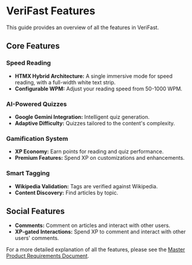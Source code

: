 # VeriFast Features

This guide provides an overview of all the features in VeriFast.

## Core Features

### Speed Reading

*   **HTMX Hybrid Architecture:** A single immersive mode for speed reading, with a full-width white text strip.
*   **Configurable WPM:** Adjust your reading speed from 50-1000 WPM.

### AI-Powered Quizzes

*   **Google Gemini Integration:** Intelligent quiz generation.
*   **Adaptive Difficulty:** Quizzes tailored to the content's complexity.

### Gamification System

*   **XP Economy:** Earn points for reading and quiz performance.
*   **Premium Features:** Spend XP on customizations and enhancements.

### Smart Tagging

*   **Wikipedia Validation:** Tags are verified against Wikipedia.
*   **Content Discovery:** Find articles by topic.

## Social Features

*   **Comments:** Comment on articles and interact with other users.
*   **XP-gated Interactions:** Spend XP to comment and interact with other users' comments.

For a more detailed explanation of all the features, please see the [Master Product Requirements Document](docs/archived/documentation/MASTER_PRD.md).
